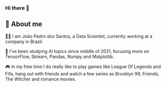 ### Hi there 👋

## 🚀 About me

🙋‍♂️ I am João Pedro dos Santos, a Data Scientist, currently working at a company in Brazil. 

📖 I've been studying AI topics since middle of 2021, focusing more on TensorFlow, Sklearn, Pandas, Numpy and Matplotlib. 

🎮 In my free time I do really like to play games like League Of Legends and Fifa, hang out with friends and watch a few series as Brooklyn 99, Friends, The Witcher and romance movies.

